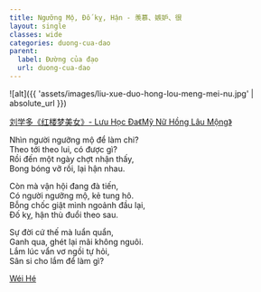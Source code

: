 ```yaml
---
title: Ngưỡng Mộ, Đố kỵ, Hận - 羡慕、嫉妒、很
layout: single
classes: wide
categories: duong-cua-dao
parent:
  label: Đường của đạo
  url: duong-cua-dao
---
```


![alt]({{ 'assets/images/liu-xue-duo-hong-lou-meng-mei-nu.jpg' | absolute_url }})
> <cite>
  <a href="https://www.inkdancechinesepaintings.com/chinese-artists/liu-xue-duo_1.html" target="_blank">
  刘学多《红楼梦美女》- Lưu Học Đa《Mỹ Nữ Hồng Lâu Mộng》 
  </a>
</cite>

Nhìn người ngưỡng mộ để làm chi?\
Theo tới theo lui, có được gì?\
Rồi đến một ngày chợt nhận thấy,\
Bong bóng vỡ rồi, lại hận nhau.

Còn mà vận hội đang đà tiến,\
Có người ngưỡng mộ, kẻ tung hô.\
Bỗng chốc giật mình ngoảnh đầu lại,\
Đố kỵ, hận thù đuổi theo sau.

Sự đời cứ thế mà luẩn quẩn,\
Ganh qua, ghét lại mãi không nguôi.\
Lắm lúc vẩn vơ ngồi tự hỏi,\
Sân si cho lắm để làm gì?

> <cite>
<a target="_blank" href="https://wei-he.xyz">Wéi Hé</a>
</cite>